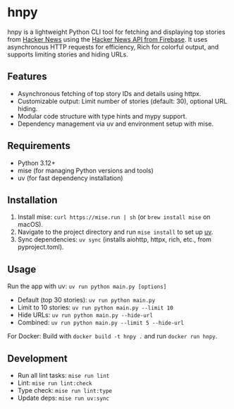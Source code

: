 # hnpy

hnpy is a lightweight Python CLI tool for fetching and displaying top stories from [Hacker News](https://news.ycombinator.com/) using the [Hacker News API from Firebase](https://github.com/HackerNews/API). It uses asynchronous HTTP requests for efficiency, Rich for colorful output, and supports limiting stories and hiding URLs.

## Features
- Asynchronous fetching of top story IDs and details using httpx.
- Customizable output: Limit number of stories (default: 30), optional URL hiding.
- Modular code structure with type hints and mypy support.
- Dependency management via uv and environment setup with mise.

## Requirements
- Python 3.12+
- mise (for managing Python versions and tools)
- uv (for fast dependency installation)

## Installation
1. Install mise: `curl https://mise.run | sh` (or `brew install mise` on macOS).
2. Navigate to the project directory and run `mise install` to set up [uv](https://docs.astral.sh/uv/).
3. Sync dependencies: `uv sync` (installs aiohttp, httpx, rich, etc., from pyproject.toml).

## Usage
Run the app with uv: `uv run python main.py [options]`

- Default (top 30 stories): `uv run python main.py`
- Limit to 10 stories: `uv run python main.py --limit 10`
- Hide URLs: `uv run python main.py --hide-url`
- Combined: `uv run python main.py --limit 5 --hide-url`

For Docker: Build with `docker build -t hnpy .` and run `docker run hnpy`.

## Development
- Run all lint tasks: `mise run lint`
- Lint: `mise run lint:check`
- Type check: `mise run lint:type`
- Update deps: `mise run uv:sync`